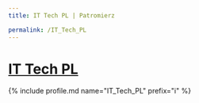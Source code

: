 ```yaml
---
title: IT Tech PL | Patromierz

permalink: /IT_Tech_PL
---
```


# [IT Tech PL](https://patronite.pl/IT_Tech_PL)

{% include profile.md name="IT_Tech_PL" prefix="i" %}
